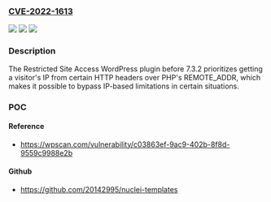 ### [CVE-2022-1613](https://cve.mitre.org/cgi-bin/cvename.cgi?name=CVE-2022-1613)
![](https://img.shields.io/static/v1?label=Product&message=Restricted%20Site%20Access&color=blue)
![](https://img.shields.io/static/v1?label=Version&message=7.3.2%3C%207.3.2%20&color=brighgreen)
![](https://img.shields.io/static/v1?label=Vulnerability&message=CWE-639%20Authorization%20Bypass%20Through%20User-Controlled%20Key&color=brighgreen)

### Description

The Restricted Site Access WordPress plugin before 7.3.2 prioritizes getting a visitor's IP from certain HTTP headers over PHP's REMOTE_ADDR, which makes it possible to bypass IP-based limitations in certain situations.

### POC

#### Reference
- https://wpscan.com/vulnerability/c03863ef-9ac9-402b-8f8d-9559c9988e2b

#### Github
- https://github.com/20142995/nuclei-templates

